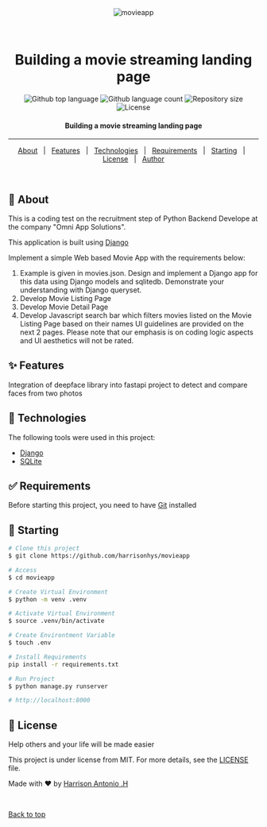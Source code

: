 <div align="center" id="top"> 
  <img src="./.github/app.gif" alt="movieapp" />

  &#xa0;

</div>

<h1 align="center">Building a movie streaming landing page</h1>

<p align="center">
  <img alt="Github top language" src="https://img.shields.io/github/languages/top/harrisonhys/movieapp?color=56BEB8">

  <img alt="Github language count" src="https://img.shields.io/github/languages/count/harrisonhys/movieapp?color=56BEB8">

  <img alt="Repository size" src="https://img.shields.io/github/repo-size/harrisonhys/movieapp?color=56BEB8">

  <img alt="License" src="https://img.shields.io/github/license/harrisonhys/movieapp?color=56BEB8">

  <!-- <img alt="Github issues" src="https://img.shields.io/github/issues/harrisonhys/face_comparison_retired?color=56BEB8" /> -->

  <!-- <img alt="Github forks" src="https://img.shields.io/github/forks/harrisonhys/face_comparison_retired?color=56BEB8" /> -->

  <!-- <img alt="Github stars" src="https://img.shields.io/github/stars/harrisonhys/face_comparison_retired?color=56BEB8" /> -->
</p>

<!-- Status -->

<h4 align="center"> 
Building a movie streaming landing page
</h4> 

<hr> 

<p align="center">
  <a href="#dart-about">About</a> &#xa0; | &#xa0; 
  <a href="#sparkles-features">Features</a> &#xa0; | &#xa0;
  <a href="#rocket-technologies">Technologies</a> &#xa0; | &#xa0;
  <a href="#white_check_mark-requirements">Requirements</a> &#xa0; | &#xa0;
  <a href="#checkered_flag-starting">Starting</a> &#xa0; | &#xa0;
  <a href="#memo-license">License</a> &#xa0; | &#xa0;
  <a href="https://github.com/harrisonhys" target="_blank">Author</a>
</p>

<br>

## :dart: About ##

This is a coding test on the recruitment step of Python Backend Develope at the company "Omni App Solutions".


This application is built using <a href="https://www.djangoproject.com">Django</a>

Implement a simple Web based Movie App with the requirements below:  
1. Example is given in movies.json. Design and implement a Django app for this data using Django models and sqlitedb. Demonstrate your understanding with Django queryset. 
2. Develop Movie Listing Page  
3. Develop Movie Detail Page  
4. Develop Javascript search bar which filters movies listed on the Movie Listing Page based on their names  UI guidelines are provided on the next 2 pages. 
Please note that our emphasis is on coding logic aspects and UI aesthetics will not be rated.  


## :sparkles: Features ##

Integration of deepface library into fastapi project to detect and compare faces from two photos

## :rocket: Technologies ##

The following tools were used in this project:

- [Django](https://www.djangoproject.com/)
- [SQLite](https://www.sqlite.org/index.html)

## :white_check_mark: Requirements ##

Before starting this project, you need to have [Git](https://git-scm.com) installed 

## :checkered_flag: Starting ##

```bash
# Clone this project
$ git clone https://github.com/harrisonhys/movieapp

# Access
$ cd movieapp

# Create Virtual Environment
$ python -m venv .venv

# Activate Virtual Environment
$ source .venv/bin/activate

# Create Environtment Variable
$ touch .env

# Install Requirements
pip install -r requirements.txt

# Run Project
$ python manage.py runserver

# http://localhost:8000
```


## :memo: License ##


Help others and your life will be made easier 

This project is under license from MIT. For more details, see the [LICENSE](LICENSE) file.


Made with :heart: by <a href="https://github.com/harrisonhys" target="_blank">Harrison Antonio .H</a>

&#xa0;

<a href="#top">Back to top</a>
